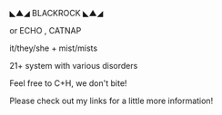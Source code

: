 ◣▲◢ BLACKROCK ◣▲◢

or ECHO , CATNAP

it/they/she + mist/mists

21+ system with various disorders

Feel free to C+H, we don't bite!

Please check out my links for a little more information!
<!---
carouselchimera/carouselchimera is a ✨ special ✨ repository because its `README.md` (this file) appears on your GitHub profile.
You can click the Preview link to take a look at your changes.
--->
